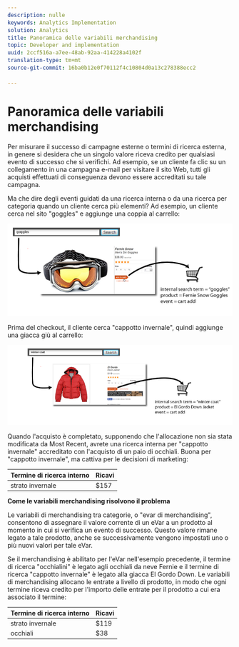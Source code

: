 ```yaml
---
description: nulle
keywords: Analytics Implementation
solution: Analytics
title: Panoramica delle variabili merchandising
topic: Developer and implementation
uuid: 2ccf516a-a7ee-48ab-92aa-414228a4102f
translation-type: tm+mt
source-git-commit: 16ba0b12e0f70112f4c10804d0a13c278388ecc2

---
```



# Panoramica delle variabili merchandising

Per misurare il successo di campagne esterne o termini di ricerca esterna, in genere si desidera che un singolo valore riceva credito per qualsiasi evento di successo che si verifichi. Ad esempio, se un cliente fa clic su un collegamento in una campagna e-mail per visitare il sito Web, tutti gli acquisti effettuati di conseguenza devono essere accreditati su tale campagna.

Ma che dire degli eventi guidati da una ricerca interna o da una ricerca per categoria quando un cliente cerca più elementi? Ad esempio, un cliente cerca nel sito "goggles" e aggiunge una coppia al carrello:

![](assets/merch-example-goggles.png)

Prima del checkout, il cliente cerca "cappotto invernale", quindi aggiunge una giacca giù al carrello:

![](assets/merch-example-coat.png)

Quando l'acquisto è completato, supponendo che l'allocazione non sia stata modificata da Most Recent, avrete una ricerca interna per "cappotto invernale" accreditato con l'acquisto di un paio di occhiali. Buona per "cappotto invernale", ma cattiva per le decisioni di marketing:

| Termine di ricerca interno | Ricavi |
|---|---|
| strato invernale | $157 |

**Come le variabili merchandising risolvono il problema**

Le variabili di merchandising tra categorie, o "evar di merchandising", consentono di assegnare il valore corrente di un eVar a un prodotto al momento in cui si verifica un evento di successo. Questo valore rimane legato a tale prodotto, anche se successivamente vengono impostati uno o più nuovi valori per tale eVar.

Se il merchandising è abilitato per l'eVar nell'esempio precedente, il termine di ricerca "occhialini" è legato agli occhiali da neve Fernie e il termine di ricerca "cappotto invernale" è legato alla giacca El Gordo Down. Le variabili di merchandising allocano le entrate a livello di prodotto, in modo che ogni termine riceva credito per l'importo delle entrate per il prodotto a cui era associato il termine:

| Termine di ricerca interno | Ricavi |
|---|---|
| strato invernale | $119 |
| occhiali | $38 |

